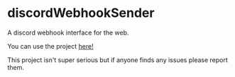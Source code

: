 # discordWebhookSender
A discord webhook interface for the web.

You can use the project [here!](https://Rexinn.github.io/discordWebhookSender/)

This project isn't super serious but if anyone finds any issues please report them.

